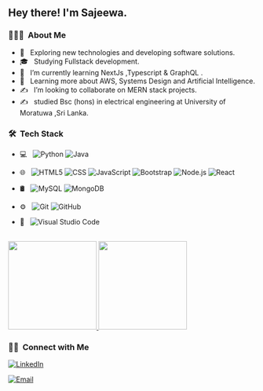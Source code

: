 

<h2> Hey there! I'm Sajeewa.</h2>

<h3> 👨🏻‍💻 &nbsp;About Me </h3>

- 🤔 &nbsp; Exploring new technologies and developing software solutions.
- 🎓 &nbsp; Studying Fullstack development.
- 💼 &nbsp; I’m currently learning NextJs ,Typescript & GraphQL .
- 🌱 &nbsp; Learning more about AWS, Systems Design and Artificial Intelligence.
- ✍️ &nbsp;  I’m looking to collaborate on MERN stack projects.
- ✍️ &nbsp; studied Bsc (hons) in electrical engineering at University of Moratuwa ,Sri Lanka.

<h3> 🛠 &nbsp;Tech Stack</h3>

- 💻 &nbsp;
  ![Python](https://img.shields.io/badge/-Python-333333?style=flat&logo=python)
  ![Java](https://img.shields.io/badge/-Java-333333?style=flat&logo=Java&logoColor=007396)
 
 
- 🌐 &nbsp;
  ![HTML5](https://img.shields.io/badge/-HTML5-333333?style=flat&logo=HTML5)
  ![CSS](https://img.shields.io/badge/-CSS-333333?style=flat&logo=CSS3&logoColor=1572B6)
  ![JavaScript](https://img.shields.io/badge/-JavaScript-333333?style=flat&logo=javascript)
  ![Bootstrap](https://img.shields.io/badge/-Bootstrap-333333?style=flat&logo=bootstrap&logoColor=563D7C)
  ![Node.js](https://img.shields.io/badge/-Node.js-333333?style=flat&logo=node.js)
  ![React](https://img.shields.io/badge/-React-333333?style=flat&logo=react)
- 🛢 &nbsp;
  ![MySQL](https://img.shields.io/badge/-MySQL-333333?style=flat&logo=mysql)
  ![MongoDB](https://img.shields.io/badge/-MongoDB-333333?style=flat&logo=mongodb)
- ⚙️ &nbsp;
  ![Git](https://img.shields.io/badge/-Git-333333?style=flat&logo=git)
  ![GitHub](https://img.shields.io/badge/-GitHub-333333?style=flat&logo=github)
 
- 🔧 &nbsp;
  ![Visual Studio Code](https://img.shields.io/badge/-Visual%20Studio%20Code-333333?style=flat&logo=visual-studio-code&logoColor=007ACC)
 
 
 

<br/>

<a href="https://github.com/SajeewaGarusinghe">
  <img height="180em" src="https://github-readme-stats.vercel.app/api?username=SajeewaGarusinghe&theme=buefy&show_icons=true" />
  <img height="180em" src="https://github-readme-stats.vercel.app/api/top-langs/?username=SajeewaGarusinghe&theme=buefy&layout=compact" />
</a>

<br/>

<h3> 🤝🏻 &nbsp;Connect with Me </h3>

<p align="center">
 
<a href="https://www.linkedin.com/in/spgarusinghe/"><img alt="LinkedIn" src="https://img.shields.io/badge/LinkedIn-Sajeewa%20Garusinghe%20-blue?style=flat-square&logo=linkedin"></a>
 
<a href="mailto:sajeewa.garusinghe@gmail.com"><img alt="Email" src="https://img.shields.io/badge/Email-sajeewa.garusinghe@gmail.com-blue?style=flat-square&logo=gmail"></a>
</p>

 
